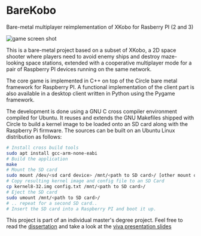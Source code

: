 # BareKobo
Bare-metal multiplayer reimplementation of XKobo for Rasberry PI (2 and 3)

![game screen shot](https://raw.githubusercontent.com/kelihlodversson/barekobo-dissertation/master/5_dissertation/screenshots/network_game_over_both.png)

This is a bare-metal project based on a subset of XKobo, a 2D space shooter
where players need to avoid enemy ships and destroy maze-looking space stations,
extended with a cooperative multiplayer mode for a pair of Raspberry PI
devices running on the same network.

The core game is implemented in C++ on top of the Circle bare metal framework
for Raspberry PI. A functional implementation of the client part is also available 
in a desktop client written in Python using the Pygame framework.

The development is done using a GNU C cross compiler environment compiled
for Ubuntu. It reuses and extends the GNU Makefiles shipped with Circle to build
a kernel image to be loaded onto an SD card along with the Raspberry Pi firmware.
The sources can be built on an Ubuntu Linux distribution as follows:

```bash
# Install cross build tools
sudo apt install gcc-arm-none-eabi
# Build the application
make
# Mount the SD card
sudo mount /dev/<sd card device> /mnt/<path to SD card>/ [other mount options]
# Copy resulting kernel image and config file to an SD Card
cp kernel8-32.img config.txt /mnt/<path to SD card>/
# Eject the SD card
sudo umount /mnt/<path to SD card>/
# .. repeat for a second SD card..
# Insert the SD card into a Raspberry PI and boot it up.
``` 

This project is part of an individual master's degree project. Feel free to read
the [dissertation](https://github.com/kelihlodversson/barekobo-dissertation/blob/master/5_dissertation/hfh3_dissertation.pdf) and take a look at the [viva presentation slides](https://github.com/kelihlodversson/barekobo-dissertation/blob/master/6_presentation/hfh3_presentation.pdf)
